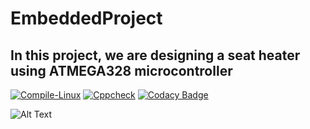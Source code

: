 # EmbeddedProject

## In this project, we are designing a seat heater using ATMEGA328 microcontroller

[![Compile-Linux](https://github.com/Madura555/EmbeddedProject/actions/workflows/compile.yml/badge.svg)](https://github.com/Madura555/EmbeddedProject/actions/workflows/compile.yml) [![Cppcheck](https://github.com/Madura555/EmbeddedProject/actions/workflows/codequality.yml/badge.svg)](https://github.com/Madura555/EmbeddedProject/actions/workflows/codequality.yml) [![Codacy Badge](https://app.codacy.com/project/badge/Grade/54f200f6912644ec88eda3eed9469d17)](https://www.codacy.com/gh/Madura555/EmbeddedProject/dashboard?utm_source=github.com&amp;utm_medium=referral&amp;utm_content=Madura555/EmbeddedProject&amp;utm_campaign=Badge_Grade)

![Alt Text](https://github.com/Madura555/EmbeddedProject/blob/9d331d7cd535bf8d9e113bb0ea324f41808fd2b4/simulation/Seatheater.PNG)

